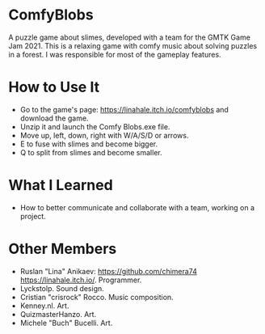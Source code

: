 # ComfyBlobs

A puzzle game about slimes, developed with a team for the GMTK Game Jam 2021. This is a relaxing game with comfy music about solving puzzles in a forest.
I was responsible for most of the gameplay features.

# How to Use It

- Go to the game's page: <https://linahale.itch.io/comfyblobs> and download the game.
- Unzip it and launch the Comfy Blobs.exe file.
- Move up, left, down, right with W/A/S/D or arrows.
- E to fuse with slimes and become bigger.
- Q to split from slimes and become smaller.

# What I Learned

- How to better communicate and collaborate with a team, working on a project.

# Other Members

- Ruslan "Lina" Anikaev: <https://github.com/chimera74> <https://linahale.itch.io/>. Programmer.
- Lyckstolp. Sound design.
- Cristian "crisrock" Rocco. Music composition.
- Kenney.nl. Art.
- QuizmasterHanzo. Art.
- Michele "Buch" Bucelli. Art.
